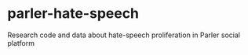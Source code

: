 # parler-hate-speech
Research code and data about hate-speech proliferation in Parler social platform
